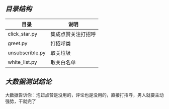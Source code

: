 ***目录结构***
--

|目录             |说明                                                       |
|----------------|-----------------------------------------------------------|
|click_star.py   |集成点赞关注打招呼                                           |
|greet.py        |打招呼类                                                   |
|unsubscrible.py |取关垃圾                                                   |
|white_list.py　 |取关白名单                                                 |


***大数据测试结论***
--
大数据告诉你：泡妞点赞是没用的，评论也是没用的，直接打招呼，男人就要主动强势，干就完了
